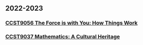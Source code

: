 ## 2022-2023
### [CCST9056 The Force is with You: How Things Work](https://commoncore.hku.hk/ccst9056/)
### [CCST9037 Mathematics: A Cultural Heritage](https://commoncore.hku.hk/ccst9037/)
